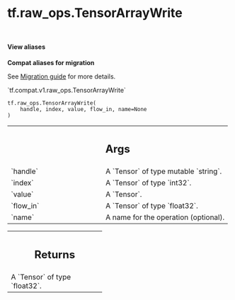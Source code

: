 <div itemscope itemtype="http://developers.google.com/ReferenceObject">
<meta itemprop="name" content="tf.raw_ops.TensorArrayWrite" />
<meta itemprop="path" content="Stable" />
</div>

# tf.raw_ops.TensorArrayWrite

<!-- Insert buttons and diff -->

<table class="tfo-notebook-buttons tfo-api nocontent" align="left">

</table>





<section class="expandable">
  <h4 class="showalways">View aliases</h4>
  <p>
<b>Compat aliases for migration</b>
<p>See
<a href="https://www.tensorflow.org/guide/migrate">Migration guide</a> for
more details.</p>
<p>`tf.compat.v1.raw_ops.TensorArrayWrite`</p>
</p>
</section>

<pre class="devsite-click-to-copy prettyprint lang-py tfo-signature-link">
<code>tf.raw_ops.TensorArrayWrite(
    handle, index, value, flow_in, name=None
)
</code></pre>



<!-- Placeholder for "Used in" -->


<!-- Tabular view -->
 <table class="responsive fixed orange">
<colgroup><col width="214px"><col></colgroup>
<tr><th colspan="2"><h2 class="add-link">Args</h2></th></tr>

<tr>
<td>
`handle`
</td>
<td>
A `Tensor` of type mutable `string`.
</td>
</tr><tr>
<td>
`index`
</td>
<td>
A `Tensor` of type `int32`.
</td>
</tr><tr>
<td>
`value`
</td>
<td>
A `Tensor`.
</td>
</tr><tr>
<td>
`flow_in`
</td>
<td>
A `Tensor` of type `float32`.
</td>
</tr><tr>
<td>
`name`
</td>
<td>
A name for the operation (optional).
</td>
</tr>
</table>



<!-- Tabular view -->
 <table class="responsive fixed orange">
<colgroup><col width="214px"><col></colgroup>
<tr><th colspan="2"><h2 class="add-link">Returns</h2></th></tr>
<tr class="alt">
<td colspan="2">
A `Tensor` of type `float32`.
</td>
</tr>

</table>


